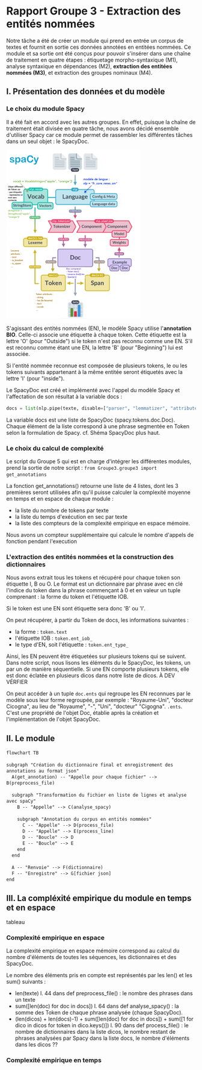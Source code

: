 # Rapport Groupe 3 - Extraction des entités nommées

Notre tâche a été de créer un module qui prend en entrée un corpus de textes et fournit en sortie ces données annotées en entitées nommées. Ce module et sa sortie ont été conçus pour pouvoir s'insérer dans une chaîne de traitement en quatre étapes : étiquetage morpho-syntaxique (M1), analyse syntaxique en dépendances (M2), **extraction des entitées nommées (M3)**, et extraction des groupes nominaux (M4).

## I. Présentation des données et du modèle

### Le choix du module Spacy

Il a été fait en accord avec les autres groupes. En effet, puisque la chaîne de traitement était divisée en quatre tâche, nous avons décidé ensemble d'utiliser Spacy car ce module permet de rassembler les différentes tâches dans un seul objet : le SpacyDoc.

<img title="" src="./images/SpacyDoc.jpg" alt="" width="356" data-align="center">

S'agissant des entités nommées (EN), le modèle Spacy utilise l'**annotation BIO**. Celle-ci associe une étiquette à chaque token. Cette étiquette est la lettre 'O' (pour "Outside") si le token n'est pas reconnu comme une EN. S'il est reconnu comme étant une EN, la lettre 'B' (pour "Beginning") lui est associée.

Si l'entité nommée reconnue est composée de plusieurs tokens, le ou les tokens suivants appartenant à la même entitée seront étiquetés avec la lettre 'I' (pour "inside").

Le SpacyDoc est créé et implémenté avec l'appel du modèle Spacy et l'affectation de son résultat à la variable docs : 

```python
docs = list(nlp.pipe(texte, disable=["parser", "lemmatizer", "attribute_ruler"]))
```

La variable docs est une liste de SpacyDoc (spacy.tokens.doc.Doc). Chaque élément de la liste correspond à une phrase segmentée en Token selon la formulation de Spacy. cf. Shéma SpacyDoc plus haut.

### Le choix du calcul de complexité

Le script du Groupe 5 qui est en charge d'intégrer les différentes modules, prend la sortie de notre script : `from Groupe3.groupe3 import get_annotations`

La fonction get_annotations() retourne une liste de 4 listes, dont les 3 premières seront utilisées afin qu'il puisse calculer la complexité moyenne en temps et en espace de chaque module : 

- la liste du nombre de tokens par texte
- la liste du temps d'exécution en sec par texte
- la liste des compteurs de la complexité empirique en espace mémoire. 

Nous avons un compteur supplémentaire qui calcule le nombre d'appels de fonction pendant l'execution 

### L'extraction des entités nommées et la construction des dictionnaires

Nous avons extrait tous les tokens et récupéré pour chaque token son étiquette I, B ou O.
Le format est un dictionnaire par phrase avec en clé l'indice du token dans la phrase commençant à 0 et en valeur un tuple comprenant : la forme du token et l'étiquette IOB.

Si le token est une EN sont étiquette sera donc 'B' ou 'I'.

On peut récupérer, à partir du Token de docs, les informations suivantes :

- la forme : `token.text`
- l'étiquette IOB : `token.ent_iob_`
- le type d'EN, soit l'étiquette : `token.ent_type_`

Ainsi, les EN peuvent être étiquetées sur plusieurs tokens qui se suivent. Dans notre script, nous lisons les éléments du le SpacyDoc, les tokens, un par un de manière séquentielle. Si une EN comporte plusieurs tokens, elle est donc éclatée en plusieurs dicos dans notre liste de dicos. À DEV VÉRFIER

On peut accéder à un tuple `doc.ents` qui regroupe les EN reconnues par le modèle sous leur forme regroupée, par exemple : "Royaume-Uni", "docteur Cicogna", au lieu de "Royaume", "-", "Uni", "docteur" "Cigogna". `.ents`. C'est une propriété de l'objet Doc, établie après la création et l'implémentation de l'objet SpacyDoc.

## II. Le module

```mermaid
flowchart TB

subgraph "Création du dictionnaire final et enregistrement des annotations au format json"
  A(get_annotation) -- "Appelle pour chaque fichier" --> B(preprocess_file)

  subgraph "Transformation du fichier en liste de lignes et analyse avec spaCy"
    B -- "Appelle" --> C(analyse_spacy)

    subgraph "Annotation du corpus en entités nommées"
      C -- "Appelle" --> D(process_file)
      D -- "Appelle" --> E(process_line)
      D -- "Boucle" --> D
      E -- "Boucle" --> E
    end
  end

  A -- "Renvoie" --> F(dictionnaire)
  F -- "Enregistre" --> G[fichier json]
end
```

## III. La compléxité empirique du module en temps et en espace

tableau

### Complexité empirique en espace

La complexité empirique en espace mémoire correspond au calcul du nombre d'éléments de toutes les séquences, les dictionnaires et des SpacyDoc.

Le nombre des éléments pris en compte est représentés par les len() et les sum() suivants :

- len(texte) l. 44 dans def preprocess_file() : le nombre des phrases dans un texte
- sum([len(doc) for doc in docs]) l. 64 dans def analyse_spacy() : la somme des Token de chaque phrase analysée (chaque SpacyDoc).
- (len(dicos) + len(docs)-1) + sum([len(doc) for doc in docs]) + sum([1 for dico in dicos for token in dico.keys()]) l. 90 dans def process_file() : le nombre de dictionnaires dans la liste dicos, le nombre restant de phrases analysées par Spacy dans la liste docs, le nombre d'éléments dans les dicos
  ??

### Complexité empirique en temps
